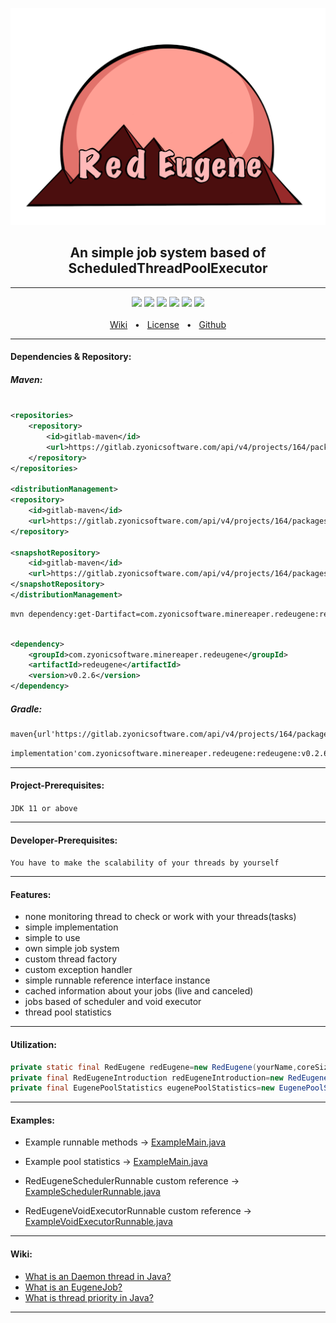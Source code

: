 ![Loading-RedEugene](72671700-d94d-11eb-91e8-56425f19f798.png)
<div align="center">
  <h2>An simple job system based of ScheduledThreadPoolExecutor</h2>
  <hr />
  <a href="https://github.com/mintUI9976/RedEugene"><img src="https://img.shields.io/github/languages/code-size/mintUI9976/RedEugene?color=orange" /></a>
  <a href="https://github.com/mintUI9976/RedEugene"><img src="https://img.shields.io/tokei/lines/github/mintUI9976/RedEugene?color=yellow" /></a>
  <a href="https://github.com/mintUI9976/RedEugene/blob/master/LICENSE"><img src="https://img.shields.io/github/license/mintUI9976/RedEugene" /></a>
  <a href="https://github.com/mintUI9976/RedEugene/stargazers"><img src="https://img.shields.io/github/stars/mintUI9976/RedEugene?color=ff69b4" /></a>
  <a href=""><img src="https://img.shields.io/github/languages/count/mintUI9976/RedEugene?color=blueviolet" /></a>
  <img src="https://img.shields.io/badge/opensource-❤-9cf">
  <br />
  <br />
  <a href="https://github.com/mintUI9976/RedEugene/wiki">Wiki</a>
  <span>&nbsp;&nbsp;•&nbsp;&nbsp;</span>
  <a href="https://github.com/mintUI9976/RedEugene/blob/master/LICENSE">License</a>
  <span>&nbsp;&nbsp;•&nbsp;&nbsp;</span>
  <a href="https://github.com/Zyonic-Software">Github</a>
  <br />
  <hr />
</div>
<div align="left">
<h4>Dependencies & Repository:</h4>
<h5>Maven:</h5>

````xml

<repositories>
    <repository>
        <id>gitlab-maven</id>
        <url>https://gitlab.zyonicsoftware.com/api/v4/projects/164/packages/maven</url>
    </repository>
</repositories>

<distributionManagement>
<repository>
    <id>gitlab-maven</id>
    <url>https://gitlab.zyonicsoftware.com/api/v4/projects/164/packages/maven</url>
</repository>

<snapshotRepository>
    <id>gitlab-maven</id>
    <url>https://gitlab.zyonicsoftware.com/api/v4/projects/164/packages/maven</url>
</snapshotRepository>
</distributionManagement>
````

````xml
mvn dependency:get-Dartifact=com.zyonicsoftware.minereaper.redeugene:redeugene:v0.2.6
````

````xml

<dependency>
    <groupId>com.zyonicsoftware.minereaper.redeugene</groupId>
    <artifactId>redeugene</artifactId>
    <version>v0.2.6</version>
</dependency>
````

<h5>Gradle:</h5>

````xml
maven{url'https://gitlab.zyonicsoftware.com/api/v4/projects/164/packages/maven'}
````

````xml
implementation'com.zyonicsoftware.minereaper.redeugene:redeugene:v0.2.6'
````

<hr />

<h4>Project-Prerequisites:</h4>

``JDK 11 or above``

<hr />

<h4>Developer-Prerequisites:</h4>

``You have to make the scalability of your threads by yourself``
<hr />

<h4>Features:</h4>

- none monitoring thread to check or work with your threads(tasks)
- simple implementation
- simple to use
- own simple job system
- custom thread factory
- custom exception handler
- simple runnable reference interface instance
- cached information about your jobs (live and canceled)
- jobs based of scheduler and void executor
- thread pool statistics

<hr />
<h4>Utilization:</h4>

````java
private static final RedEugene redEugene=new RedEugene(yourName,coreSize,deamon,priority);
private final RedEugeneIntroduction redEugeneIntroduction=new RedEugeneIntroduction(redEugene);
private final EugenePoolStatistics eugenePoolStatistics=new EugenePoolStatistics(redEugene);
````

<hr />

<h4>Examples:</h4>

- Example runnable methods
  -> [ExampleMain.java](https://github.com/mintUI9976/RedEugene/blob/master/src/main/java/com/zyonicsoftware/minereaper/example/ExampleMain.java)
- Example pool statistics
  -> [ExampleMain.java](https://github.com/mintUI9976/RedEugene/blob/master/src/main/java/com/zyonicsoftware/minereaper/example/ExampleMain.java)

- RedEugeneSchedulerRunnable custom reference
  -> [ExampleSchedulerRunnable.java](https://github.com/mintUI9976/RedEugene/blob/master/src/main/java/com/zyonicsoftware/minereaper/example/ExampleSchedulerRunnable.java)
- RedEugeneVoidExecutorRunnable custom reference
  -> [ExampleVoidExecutorRunnable.java](https://github.com/mintUI9976/RedEugene/blob/master/src/main/java/com/zyonicsoftware/minereaper/example/ExampleVoidExecutorRunnable.java)

<hr />

<h4>Wiki:</h4>

- [What is an Daemon thread in Java?](https://github.com/mintUI9976/RedEugene/wiki/What-is-an-Daemon-thread-in-Java%3F)
- [What is an EugeneJob?](https://github.com/mintUI9976/RedEugene/wiki/What-is-an-EugeneJob%3F)
- [What is thread priority in Java?](https://github.com/mintUI9976/RedEugene/wiki/What-is-thread-priority-in-Java%3F)

<hr />

</div>


